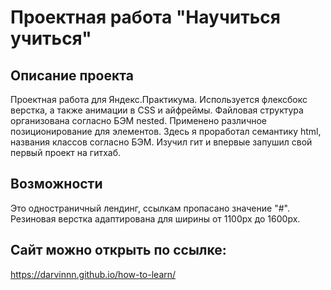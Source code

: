 # Проектная работа "Научиться учиться"
## Описание проекта
 Проектная работа для Яндекс.Практикума. Используется флексбокс верстка, а также анимации в CSS и айфреймы. Файловая структура организована согласно БЭМ nested. Применено различное позиционирование для элементов. Здесь я проработал семантику html, названия классов согласно БЭМ. Изучил гит и впервые запушил свой первый проект на гитхаб.

## Возможности
 Это одностраничный лендинг, ссылкам пропасано значение "#". Резиновая верстка адаптирована для ширины от 1100px до 1600px.

## Сайт можно открыть по ссылке:
https://darvinnn.github.io/how-to-learn/
